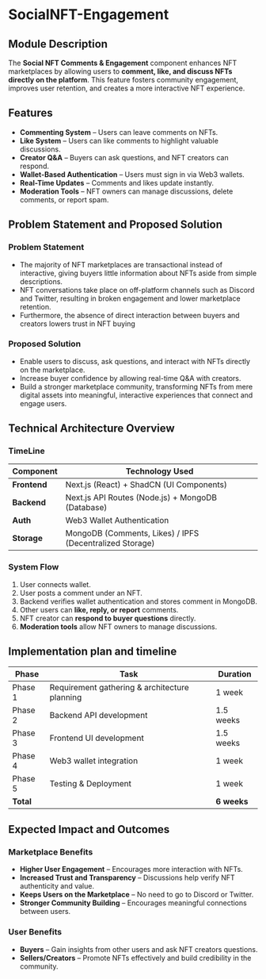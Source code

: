 # SocialNFT-Engagement


## Module Description  
The **Social NFT Comments & Engagement** component enhances NFT marketplaces by allowing users to **comment, like, and discuss NFTs directly on the platform**. This feature fosters community engagement, improves user retention, and creates a more interactive NFT experience.

## Features  
- **Commenting System** – Users can leave comments on NFTs.  
- **Like System** – Users can like comments to highlight valuable discussions.  
- **Creator Q&A** – Buyers can ask questions, and NFT creators can respond.  
- **Wallet-Based Authentication** – Users must sign in via Web3 wallets.  
- **Real-Time Updates** – Comments and likes update instantly.  
- **Moderation Tools** – NFT owners can manage discussions, delete comments, or report spam.  
 
## Problem Statement and Proposed Solution

### Problem Statement
  -	The majority of NFT marketplaces are transactional instead of interactive, giving buyers little information about NFTs aside from simple descriptions. 
  -	NFT conversations take place on off-platform channels such as Discord and Twitter, resulting in broken engagement and lower marketplace retention. 
  -	Furthermore, the absence of direct interaction between buyers and creators lowers trust in NFT buying

### Proposed Solution
  -	Enable users to discuss, ask questions, and interact with NFTs directly on the marketplace.
  -	Increase buyer confidence by allowing real-time Q&A with creators.
  -	Build a stronger marketplace community, transforming NFTs from mere digital assets into meaningful, interactive experiences that connect and engage users.

## Technical Architecture Overview

### TimeLine

| Component     | Technology Used                                          |
|---------------|----------------------------------------------------------|
| **Frontend**  | Next.js (React) + ShadCN (UI Components)                 |
| **Backend**   | Next.js API Routes (Node.js) + MongoDB (Database)        |
| **Auth**      | Web3 Wallet Authentication                               |
| **Storage**   | MongoDB (Comments, Likes) / IPFS (Decentralized Storage) |

### System Flow  
1. User connects wallet.  
2. User posts a comment under an NFT.  
3. Backend verifies wallet authentication and stores comment in MongoDB.  
4. Other users can **like, reply, or report** comments.  
5. NFT creator can **respond to buyer questions** directly.  
6. **Moderation tools** allow NFT owners to manage discussions.

## Implementation plan and timeline
| Phase       | Task                                           | Duration  |
|-------------|------------------------------------------------|-----------|
| Phase 1     | Requirement gathering & architecture planning  | 1 week    |
| Phase 2     | Backend API development                        | 1.5 weeks |
| Phase 3     | Frontend UI development                        | 1.5 weeks |
| Phase 4     | Web3 wallet integration                        | 1 week    |
| Phase 5     | Testing & Deployment                           | 1 week    |
| **Total**   |                                                |**6 weeks**|

## Expected Impact and Outcomes

### Marketplace Benefits
- **Higher User Engagement** – Encourages more interaction with NFTs.  
- **Increased Trust and Transparency** – Discussions help verify NFT authenticity and value.  
- **Keeps Users on the Marketplace** – No need to go to Discord or Twitter.  
- **Stronger Community Building** – Encourages meaningful connections between users.  

### User Benefits
- **Buyers** – Gain insights from other users and ask NFT creators questions.  
- **Sellers/Creators** – Promote NFTs effectively and build credibility in the community. 
